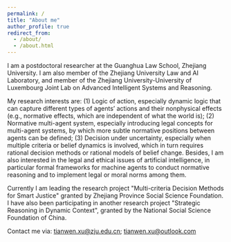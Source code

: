 ```yaml
---
permalink: /
title: "About me"
author_profile: true
redirect_from: 
  - /about/
  - /about.html
---
```


I am a postdoctoral researcher at the Guanghua Law School, Zhejiang University. I am also member of the Zhejiang University Law and AI Laboratory, and member of the Zhejiang University-University of Luxembourg Joint Lab on Advanced Intelligent Systems and Reasoning. 

My research interests are: (1) Logic of action, especially dynamic logic that can capture different types of agents’ actions and their nonphysical effects (e.g., normative effects, which are independent of what the world is); (2) Normative multi-agent system, especially introducing legal concepts for multi-agent systems, by which more subtle normative positions between agents can be defined; (3) Decision under uncertainty, especially when multiple criteria or belief dynamics is involved, which in turn requires rational decision methods or rational models of belief change. Besides, I am also interested in the legal and ethical issues of artificial intelligence, in particular formal frameworks for machine agents to conduct normative reasoning and to implement legal or moral norms among them.


Currently I am leading the research project "Multi-criteria Decision Methods for Smart Justice" granted by Zhejiang Province Social Science Foundation. I have also been participating in another research project "Strategic Reasoning in Dynamic Context", granted by the National Social Science Foundation of China. 

Contact me via: tianwen.xu@zju.edu.cn; tianwen.xu@outlook.com
